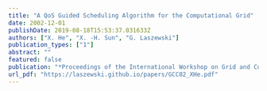 ```yaml
---
title: "A QoS Guided Scheduling Algorithm for the Computational Grid"
date: 2002-12-01
publishDate: 2019-08-18T15:53:37.031633Z
authors: ["X. He", "X. -H. Sun", "G. Laszewski"]
publication_types: ["1"]
abstract: ""
featured: false
publication: "*Proceedings of the International Workshop on Grid and Cooperative Computing (GCC02)*"
url_pdf: "https://laszewski.github.io/papers/GCC02_XHe.pdf"
---
```


